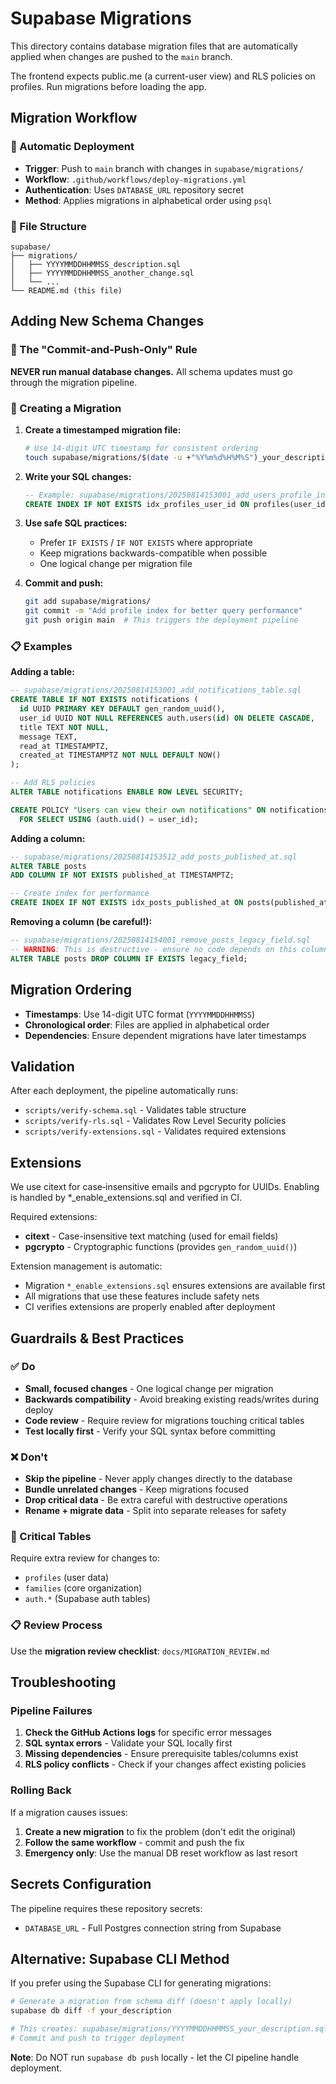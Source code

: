 # Supabase Migrations

This directory contains database migration files that are automatically applied when changes are pushed to the `main` branch.

The frontend expects public.me (a current-user view) and RLS policies on profiles.
Run migrations before loading the app.

## Migration Workflow

### 🔄 Automatic Deployment
- **Trigger**: Push to `main` branch with changes in `supabase/migrations/`
- **Workflow**: `.github/workflows/deploy-migrations.yml`
- **Authentication**: Uses `DATABASE_URL` repository secret
- **Method**: Applies migrations in alphabetical order using `psql`

### 📁 File Structure
```
supabase/
├── migrations/
│   ├── YYYYMMDDHHMMSS_description.sql
│   ├── YYYYMMDDHHMMSS_another_change.sql
│   └── ...
└── README.md (this file)
```

## Adding New Schema Changes

### 🎯 The "Commit-and-Push-Only" Rule
**NEVER run manual database changes.** All schema updates must go through the migration pipeline.

### 📝 Creating a Migration

1. **Create a timestamped migration file:**
   ```bash
   # Use 14-digit UTC timestamp for consistent ordering
   touch supabase/migrations/$(date -u +"%Y%m%d%H%M%S")_your_description.sql
   ```

2. **Write your SQL changes:**
   ```sql
   -- Example: supabase/migrations/20250814153001_add_users_profile_index.sql
   CREATE INDEX IF NOT EXISTS idx_profiles_user_id ON profiles(user_id);
   ```

3. **Use safe SQL practices:**
   - Prefer `IF EXISTS` / `IF NOT EXISTS` where appropriate
   - Keep migrations backwards-compatible when possible
   - One logical change per migration file

4. **Commit and push:**
   ```bash
   git add supabase/migrations/
   git commit -m "Add profile index for better query performance"
   git push origin main  # This triggers the deployment pipeline
   ```

### 📋 Examples

**Adding a table:**
```sql
-- supabase/migrations/20250814153001_add_notifications_table.sql
CREATE TABLE IF NOT EXISTS notifications (
  id UUID PRIMARY KEY DEFAULT gen_random_uuid(),
  user_id UUID NOT NULL REFERENCES auth.users(id) ON DELETE CASCADE,
  title TEXT NOT NULL,
  message TEXT,
  read_at TIMESTAMPTZ,
  created_at TIMESTAMPTZ NOT NULL DEFAULT NOW()
);

-- Add RLS policies
ALTER TABLE notifications ENABLE ROW LEVEL SECURITY;

CREATE POLICY "Users can view their own notifications" ON notifications
  FOR SELECT USING (auth.uid() = user_id);
```

**Adding a column:**
```sql
-- supabase/migrations/20250814153512_add_posts_published_at.sql
ALTER TABLE posts 
ADD COLUMN IF NOT EXISTS published_at TIMESTAMPTZ;

-- Create index for performance
CREATE INDEX IF NOT EXISTS idx_posts_published_at ON posts(published_at);
```

**Removing a column (be careful!):**
```sql
-- supabase/migrations/20250814154001_remove_posts_legacy_field.sql
-- WARNING: This is destructive - ensure no code depends on this column
ALTER TABLE posts DROP COLUMN IF EXISTS legacy_field;
```

## Migration Ordering

- **Timestamps**: Use 14-digit UTC format (`YYYYMMDDHHMMSS`)
- **Chronological order**: Files are applied in alphabetical order
- **Dependencies**: Ensure dependent migrations have later timestamps

## Validation

After each deployment, the pipeline automatically runs:
- `scripts/verify-schema.sql` - Validates table structure
- `scripts/verify-rls.sql` - Validates Row Level Security policies
- `scripts/verify-extensions.sql` - Validates required extensions

## Extensions

We use citext for case‑insensitive emails and pgcrypto for UUIDs. Enabling is handled by *_enable_extensions.sql and verified in CI.

Required extensions:
- **citext** - Case-insensitive text matching (used for email fields)
- **pgcrypto** - Cryptographic functions (provides `gen_random_uuid()`)

Extension management is automatic:
- Migration `*_enable_extensions.sql` ensures extensions are available first
- All migrations that use these features include safety nets
- CI verifies extensions are properly enabled after deployment

## Guardrails & Best Practices

### ✅ Do
- **Small, focused changes** - One logical change per migration
- **Backwards compatibility** - Avoid breaking existing reads/writes during deploy
- **Code review** - Require review for migrations touching critical tables
- **Test locally first** - Verify your SQL syntax before committing

### ❌ Don't
- **Skip the pipeline** - Never apply changes directly to the database
- **Bundle unrelated changes** - Keep migrations focused
- **Drop critical data** - Be extra careful with destructive operations
- **Rename + migrate data** - Split into separate releases for safety

### 🚨 Critical Tables
Require extra review for changes to:
- `profiles` (user data)
- `families` (core organization)
- `auth.*` (Supabase auth tables)

### 📋 Review Process
Use the **migration review checklist**: `docs/MIGRATION_REVIEW.md`

## Troubleshooting

### Pipeline Failures
1. **Check the GitHub Actions logs** for specific error messages
2. **SQL syntax errors** - Validate your SQL locally first
3. **Missing dependencies** - Ensure prerequisite tables/columns exist
4. **RLS policy conflicts** - Check if your changes affect existing policies

### Rolling Back
If a migration causes issues:
1. **Create a new migration** to fix the problem (don't edit the original)
2. **Follow the same workflow** - commit and push the fix
3. **Emergency only**: Use the manual DB reset workflow as last resort

## Secrets Configuration

The pipeline requires these repository secrets:
- `DATABASE_URL` - Full Postgres connection string from Supabase

## Alternative: Supabase CLI Method

If you prefer using the Supabase CLI for generating migrations:

```bash
# Generate a migration from schema diff (doesn't apply locally)
supabase db diff -f your_description

# This creates: supabase/migrations/YYYYMMDDHHMMSS_your_description.sql
# Commit and push to trigger deployment
```

**Note**: Do NOT run `supabase db push` locally - let the CI pipeline handle deployment.